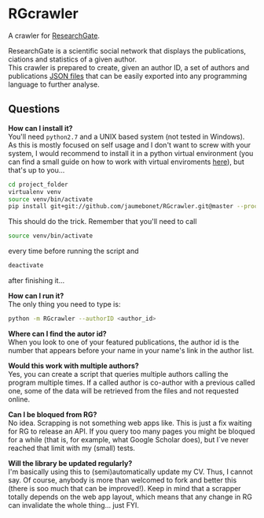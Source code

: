 RGcrawler
=========

A crawler for [ResearchGate](http://researchgate.net).

ResearchGate is a scientific social network that displays the publications, ciations
and statistics of a given author.  
This crawler is prepared to create, given an author ID, a set of authors and publications [JSON files](http://www.json.org) that can be easily exported into any programming language to further analyse.  

Questions
---------
**How can I install it?**  
You'll need ``python2.7`` and a UNIX based system (not tested in Windows).  
As this is mostly focused on self usage and I don't want to screw with your system,
I would recommend to install it in a python virtual environment (you can find a small
guide on how to work with virtual enviroments [here](http://docs.python-guide.org/en/latest/dev/virtualenvs/)), but that's up to you...

```bash
cd project_folder
virtualenv venv
source venv/bin/activate
pip install git+git://github.com/jaumebonet/RGcrawler.git@master --process-dependency-links --allow-all-external --trusted-host github.com
```
This should do the trick. Remember that you'll need to call
```bash 
source venv/bin/activate
```
every time before running the script and 
```bash
deactivate
```
after finishing it...

**How can I run it?**  
The only thing you need to type is:
```bash
python -m RGcrawler --authorID <author_id>
```

**Where can I find the autor id?**  
When you look to one of your featured publications, the author id is the number that
appears before your name in your name's link in the author list.

**Would this work with multiple authors?**  
Yes, you can create a script that queries multiple authors calling the program multiple times. If a called author is co-author with a previous called one, some of the data will be retrieved from the files and not requested online.

**Can I be bloqued from RG?**  
No idea. Scrapping is not something web apps like. This is just a fix waiting for RG to release an API. If you query too many pages you might be bloqued for a while (that is, for example, what Google Scholar does), but I´ve never reached that limit with my (small) tests.

**Will the library be updated regularly?**  
I'm basically using this to (semi)automatically update my CV. Thus, I cannot say. Of course, anybody is more than welcomed to fork and better this (there is soo much that can be improved!). Keep in mind that a scrapper totally depends on the web app layout, which means that any change in RG can invalidate the whole thing... just FYI.

